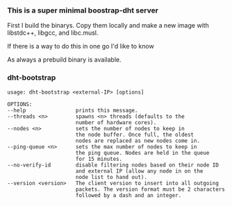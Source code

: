 ### This is a super minimal boostrap-dht server

First I build the binarys. Copy them locally and make a new image
with libstdc++, libgcc, and libc.musl.

If there is a way to do this in one go I'd like to know

As always a prebuild binary is available.

### dht-bootstrap
    usage: dht-bootstrap <external-IP> [options]

    OPTIONS:
    --help                prints this message.
    --threads <n>         spawns <n> threads (defaults to the
                          number of hardware cores).
    --nodes <n>           sets the number of nodes to keep in
                          the node buffer. Once full, the oldest
                          nodes are replaced as new nodes come in.
    --ping-queue <n>      sets the max number of nodes to keep in
                          the ping queue. Nodes are held in the queue
                          for 15 minutes.
    --no-verify-id        disable filtering nodes based on their node ID
                          and external IP (allow any node in on the
                          node list to hand out).
    --version <version>   The client version to insert into all outgoing
                          packets. The version format must be 2 characters
                          followed by a dash and an integer.
